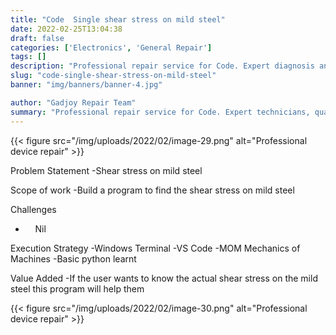 ```yaml
---
title: "Code  Single shear stress on mild steel"
date: 2022-02-25T13:04:38
draft: false
categories: ['Electronics', 'General Repair']
tags: []
description: "Professional repair service for Code. Expert diagnosis and quality repairs in Bangalore."
slug: "code-single-shear-stress-on-mild-steel"
banner: "img/banners/banner-4.jpg"

author: "Gadjoy Repair Team"
summary: "Professional repair service for Code. Expert technicians, quality parts, warranty included."
---
```


{{< figure src="/img/uploads/2022/02/image-29.png" alt="Professional device repair" >}}

Problem Statement -Shear stress on mild steel

Scope of work -Build a program to find the shear stress on mild steel

Challenges

- &nbsp;&nbsp;&nbsp; Nil

Execution Strategy -Windows Terminal -VS Code -MOM Mechanics of Machines -Basic python learnt

Value Added -If the user wants to know the actual shear stress on the mild steel this program will help them

{{< figure src="/img/uploads/2022/02/image-30.png" alt="Professional device repair" >}}